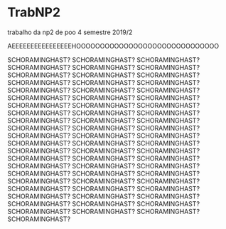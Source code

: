 # TrabNP2
trabalho da np2 de poo 4 semestre 2019/2


AEEEEEEEEEEEEEEEEHOOOOOOOOOOOOOOOOOOOOOOOOOOOOOO


SCHORAMINGHAST? SCHORAMINGHAST? SCHORAMINGHAST? SCHORAMINGHAST? SCHORAMINGHAST? SCHORAMINGHAST? SCHORAMINGHAST? SCHORAMINGHAST?
SCHORAMINGHAST? SCHORAMINGHAST? SCHORAMINGHAST? SCHORAMINGHAST? SCHORAMINGHAST? SCHORAMINGHAST? SCHORAMINGHAST? SCHORAMINGHAST?
SCHORAMINGHAST? SCHORAMINGHAST? SCHORAMINGHAST? SCHORAMINGHAST? SCHORAMINGHAST? SCHORAMINGHAST? SCHORAMINGHAST? SCHORAMINGHAST?
SCHORAMINGHAST? SCHORAMINGHAST? SCHORAMINGHAST? SCHORAMINGHAST? SCHORAMINGHAST? SCHORAMINGHAST? SCHORAMINGHAST? SCHORAMINGHAST?
SCHORAMINGHAST? SCHORAMINGHAST? SCHORAMINGHAST? SCHORAMINGHAST? SCHORAMINGHAST? SCHORAMINGHAST? SCHORAMINGHAST? SCHORAMINGHAST?
SCHORAMINGHAST? SCHORAMINGHAST? SCHORAMINGHAST? SCHORAMINGHAST? SCHORAMINGHAST? SCHORAMINGHAST? SCHORAMINGHAST? SCHORAMINGHAST?
SCHORAMINGHAST? SCHORAMINGHAST? SCHORAMINGHAST? SCHORAMINGHAST? SCHORAMINGHAST? SCHORAMINGHAST? SCHORAMINGHAST? SCHORAMINGHAST?
SCHORAMINGHAST? SCHORAMINGHAST? SCHORAMINGHAST? SCHORAMINGHAST? SCHORAMINGHAST? SCHORAMINGHAST? SCHORAMINGHAST? SCHORAMINGHAST?

